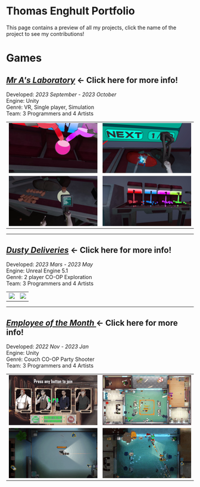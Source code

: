 # Thomas Enghult Portfolio

This page contains a preview of all my projects, click the name of the project to see my contributions!

# Games

## [***Mr A's Laboratory***](MrA'sLaboratory#mr-as-laboratory) ← Click here for more info!

Developed: *2023 September - 2023 October*  
Engine: Unity  
Genré: VR, Single player, Simulation  
Team: 3 Programmers and 4 Artists

<table>
  <tr>
    <td width="50%"><img src="Images\MrA_Mixing.png" /></td>
    <td width="50%"><img src="Images\MrA_Crushing.png" /></td>
  </tr>
  <tr>
    <td width="50%"><img src="Images\MrA_Scanning.png" /></td>
    <td width="50%"><img src="Images\MrA_Dispensers.png" /></td>
  </tr>
</table>

---

## [***Dusty Deliveries***](DustyDeliveries#dusty-deliveries) ← Click here for more info!

Developed: *2023 Mars - 2023 May*  
Engine: Unreal Engine 5.1  
Genré: 2 player CO-OP Exploration  
Team: 3 Programmers and 4 Artists

<table>
  <tr>
    <td><img src="Images\DustyDeliveries_01.png" /></td>
    <td><img src="Images\DustyDeliveries_02.png" /></td>
  </tr>
</table>

---

## [***Employee of the Month*** ](EmployeeOfTheMonth#employee-of-the-month) ← Click here for more info!

Developed: *2022 Nov - 2023 Jan*  
Engine: Unity  
Genré: Couch CO-OP Party Shooter  
Team: 3 Programmers and 4 Artists

<table>
  <tr>
    <td><img src="Images\EOTM_01.gif" /></td>
    <td><img src="Images\EOTM_02.gif" /></td>
  </tr>
    <tr>
    <td><img src="Images\EOTM_03.gif" /></td>
    <td><img src="Images\EOTM_04.gif" /></td>
  </tr>
</table>

